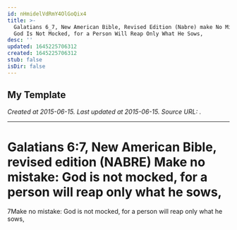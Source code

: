 ```yaml
---
id: nHmidelVdRmY4OlGoQix4
title: >-
  Galatians 6_7, New American Bible, Revised Edition (Nabre) make No Mistake_
  God Is Not Mocked, for a Person Will Reap Only What He Sows,
desc: ''
updated: 1645225706312
created: 1645225706312
stub: false
isDir: false
---
```

My Template
---

_Created at 2015-06-15._
_Last updated at 2015-06-15._
_Source URL: [](http://bible.com/463/gal.6.7.nabre)._




---

# Galatians 6:7, New American Bible, revised edition (NABRE) Make no mistake: God is not mocked, for a person will reap only what he sows,


7Make no mistake: God is not mocked, for a person will reap only what he sows,

